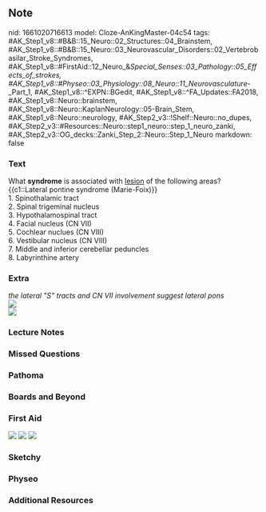 ## Note
nid: 1661020716613
model: Cloze-AnKingMaster-04c54
tags: #AK_Step1_v8::#B&B::15_Neuro::02_Structures::04_Brainstem, #AK_Step1_v8::#B&B::15_Neuro::03_Neurovascular_Disorders::02_Vertebrobasilar_Stroke_Syndromes, #AK_Step1_v8::#FirstAid::12_Neuro_&_Special_Senses::03_Pathology::05_Effects_of_strokes, #AK_Step1_v8::#Physeo::03_Physiology::08_Neuro::11_Neurovasculature_-_Part_1, #AK_Step1_v8::^EXPN::BGedit, #AK_Step1_v8::^FA_Updates::FA2018, #AK_Step1_v8::Neuro::brainstem, #AK_Step1_v8::Neuro::KaplanNeurology::05-Brain_Stem, #AK_Step1_v8::Neuro::neurology, #AK_Step2_v3::!Shelf::Neuro::no_dupes, #AK_Step2_v3::#Resources::Neuro::step1_neuro::step_1_neuro_zanki, #AK_Step2_v3::OG_decks::Zanki_Step_2::Neuro::Step_1_Neuro
markdown: false

### Text
<div>
  What <b>syndrome</b> is associated with <u>lesion</u> of the
  following areas? {{c1::Lateral pontine syndrome (Marie-Foix)}}
</div>
<div>
  <div>
    1. Spinothalamic tract
  </div>
  <div>
    2. Spinal trigeminal nucleus
  </div>
  <div>
    3. Hypothalamospinal tract
  </div>
  <div>
    4. Facial nucleus (CN VII)
  </div>
  <div>
    5. Cochlear nuclues (CN VIII)
  </div>
  <div>
    6. Vestibular nucleus (CN VIII)
  </div>
</div>
<div>
  7. Middle and inferior cerebellar peduncles
</div>
<div>
  8. Labyrinthine artery
</div>

### Extra
<div>
  <div>
    <i>the lateral "S" tracts and CN VII involvement suggest
    lateral pons</i>
  </div>
</div>
<div><img src="paste-245161028222977.jpg"></div>
<div><img src="paste-303211806195713.jpg"></div>

### Lecture Notes


### Missed Questions


### Pathoma


### Boards and Beyond


### First Aid
<img src="tmpt036UI.png"> <img src="tmp5jO3V3.png"> <img src= 
"tmpUwgoyI.png">

### Sketchy


### Physeo


### Additional Resources

